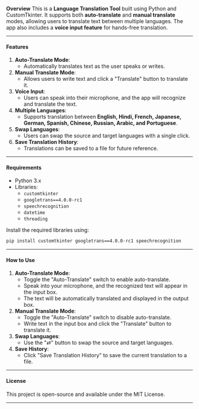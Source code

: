  **Overview**
This is a **Language Translation Tool** built using Python and CustomTkinter. It supports both **auto-translate** and **manual translate** modes, allowing users to translate text between multiple languages. The app also includes a **voice input feature** for hands-free translation.

---

#### **Features**
1. **Auto-Translate Mode**:
   - Automatically translates text as the user speaks or writes.
2. **Manual Translate Mode**:
   - Allows users to write text and click a "Translate" button to translate it.
3. **Voice Input**:
   - Users can speak into their microphone, and the app will recognize and translate the text.
4. **Multiple Languages**:
   - Supports translation between **English, Hindi, French, Japanese, German, Spanish, Chinese, Russian, Arabic, and Portuguese**.
5. **Swap Languages**:
   - Users can swap the source and target languages with a single click.
6. **Save Translation History**:
   - Translations can be saved to a file for future reference.

---

#### **Requirements**
- Python 3.x
- Libraries:
  - `customtkinter`
  - `googletrans==4.0.0-rc1`
  - `speechrecognition`
  - `datetime`
  - `threading`

Install the required libraries using:
```bash
pip install customtkinter googletrans==4.0.0-rc1 speechrecognition
```

---

#### **How to Use**
1. **Auto-Translate Mode**:
   - Toggle the "Auto-Translate" switch to enable auto-translate.
   - Speak into your microphone, and the recognized text will appear in the input box.
   - The text will be automatically translated and displayed in the output box.
2. **Manual Translate Mode**:
   - Toggle the "Auto-Translate" switch to disable auto-translate.
   - Write text in the input box and click the "Translate" button to translate it.
3. **Swap Languages**:
   - Use the "⇄" button to swap the source and target languages.
4. **Save History**:
   - Click "Save Translation History" to save the current translation to a file.

---

#### **License**
This project is open-source and available under the MIT License.

---
